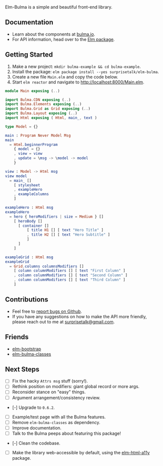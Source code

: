 
Elm-Bulma is a simple and beautiful front-end library.

## Documentation
- Learn about the components at [bulma.io](http://bulma.io/).
- For API information, head over to the [Elm package](http://package.elm-lang.org/packages/surprisetalk/elm-bulma/latest).

## Getting Started
1. Make a new project: `mkdir bulma-example && cd bulma-example`.
2. Install the package: `elm package install --yes surprisetalk/elm-bulma`.
3. Create a new file `Main.elm` and copy the code below.
4. Start `elm reactor` and navigate to [http://localhost:8000/Main.elm](http://localhost:8000).

``` elm
module Main exposing (..)

import Bulma.CDN exposing (..)
import Bulma.Elements exposing (..)
import Bulma.Grid as Grid exposing (..)
import Bulma.Layout exposing (..)
import Html exposing ( Html, main_, text )

type Model = {}

main : Program Never Model Msg
main 
  = Html.beginnerProgram
    { model = {}
    , view = view
    , update = \msg -> \model -> model
    }

view : Model -> Html msg
view model 
  = main_ []
    [ stylesheet
    , exampleHero
    , exampleColumns
    ]

exampleHero : Html msg
exampleHero 
  = hero { heroModifiers | size = Medium } []
    [ heroBody []
      [ container []
          [ title H1 [] [ text "Hero Title" ]
          , title H2 [] [ text "Hero Subtitle" ]
          ]
      ]
    ]

exampleGrid : Html msg
exampleGrid 
  = Grid.columns columnsModifiers []
    [ column columnModifiers [] [ text "First Column" ]
    , column columnModifiers [] [ text "Second Column" ]
    , column columnModifiers [] [ text "Third Column" ]
    ]
```

## Contributions
- Feel free to [report bugs on Github](https://github.com/surprisetalk/elm-bulma/issues).
- If you have any suggestions on how to make the API more friendly, please reach out to me at [surprisetalk@gmail.com](surprisetalk@gmail.com).

## Friends
- [elm-bootstrap](http://package.elm-lang.org/packages/rundis/elm-bootstrap/latest)
- [elm-bulma-classes](http://package.elm-lang.org/packages/danielnarey/elm-bulma-classes/latest/BulmaClasses)

## Next Steps
- [ ] Fix the hacky `Attrs msg` stuff (sorry!).
- [ ] Rethink position on modifiers: giant global record or more args.
- [ ] Reconsider stance on "easy" things.
- [ ] Argument arrangement/consistency review.
- [-] Upgrade to `0.6.2`.
- [ ] Example/test page with all the Bulma features.
- [ ] Remove `elm-bulma-classes` as dependency.
- [ ] Improve documentation.
- [ ] Talk to the Bulma peeps about featuring this package!
- [-] Clean the codebase.
- [ ] Make the library web-accessible by default, using the [elm-html-a11y](http://package.elm-lang.org/packages/tesk9/elm-html-a11y/latest) package.
